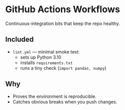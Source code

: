 # GitHub Actions Workflows

Continuous-integration bits that keep the repo healthy.

## Included
- `lint.yml` — minimal smoke test:
  - sets up Python 3.10
  - installs `requirements.txt`
  - runs a tiny check (`import pandas, numpy`)

## Why
- Proves the environment is reproducible.
- Catches obvious breaks when you push changes.
